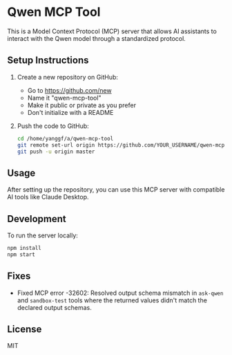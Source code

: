 # Qwen MCP Tool

This is a Model Context Protocol (MCP) server that allows AI assistants to interact with the Qwen model through a standardized protocol.

## Setup Instructions

1. Create a new repository on GitHub:
   - Go to https://github.com/new
   - Name it "qwen-mcp-tool"
   - Make it public or private as you prefer
   - Don't initialize with a README

2. Push the code to GitHub:
   ```bash
   cd /home/yanggf/a/qwen-mcp-tool
   git remote set-url origin https://github.com/YOUR_USERNAME/qwen-mcp-tool.git
   git push -u origin master
   ```

## Usage

After setting up the repository, you can use this MCP server with compatible AI tools like Claude Desktop.

## Development

To run the server locally:
```bash
npm install
npm start
```

## Fixes

- Fixed MCP error -32602: Resolved output schema mismatch in `ask-qwen` and `sandbox-test` tools where the returned values didn't match the declared output schemas.

## License

MIT